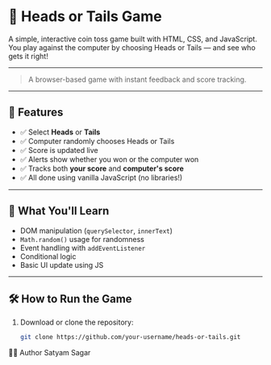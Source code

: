 # 🎲 Heads or Tails Game

A simple, interactive coin toss game built with HTML, CSS, and JavaScript. You play against the computer by choosing Heads or Tails — and see who gets it right!

---

> A browser-based game with instant feedback and score tracking.

---

## 🚀 Features

- ✅ Select **Heads** or **Tails**
- ✅ Computer randomly chooses Heads or Tails
- ✅ Score is updated live
- ✅ Alerts show whether you won or the computer won
- ✅ Tracks both **your score** and **computer's score**
- ✅ All done using vanilla JavaScript (no libraries!)

---

## 🧠 What You'll Learn

- DOM manipulation (`querySelector`, `innerText`)
- `Math.random()` usage for randomness
- Event handling with `addEventListener`
- Conditional logic
- Basic UI update using JS

---

## 🛠️ How to Run the Game

1. Download or clone the repository:
   ```bash
   git clone https://github.com/your-username/heads-or-tails.git
   ```

👨‍💻 Author
Satyam Sagar
